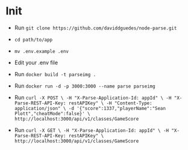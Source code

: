 # Init

* Run `git clone https://github.com/daviddguedes/node-parse.git`
* `cd path/to/app`
* `mv .env.example .env`
* Edit your .env file
* Run `docker build -t parseimg .`
* Run `docker run -d -p 3000:3000 --name parse parseimg`
* Run `curl -X POST \
  -H "X-Parse-Application-Id: appId" \
  -H "X-Parse-REST-API-Key: restAPIKey" \
  -H "Content-Type: application/json" \
  -d '{"score":1337,"playerName":"Sean Plott","cheatMode":false}' \
  http://localhost:3000/api/v1/classes/GameScore`

* Run `curl -X GET \
  -H "X-Parse-Application-Id: appId" \
  -H "X-Parse-REST-API-Key: restAPIKey" \
  http://localhost:3000/api/v1/classes/GameScore`
